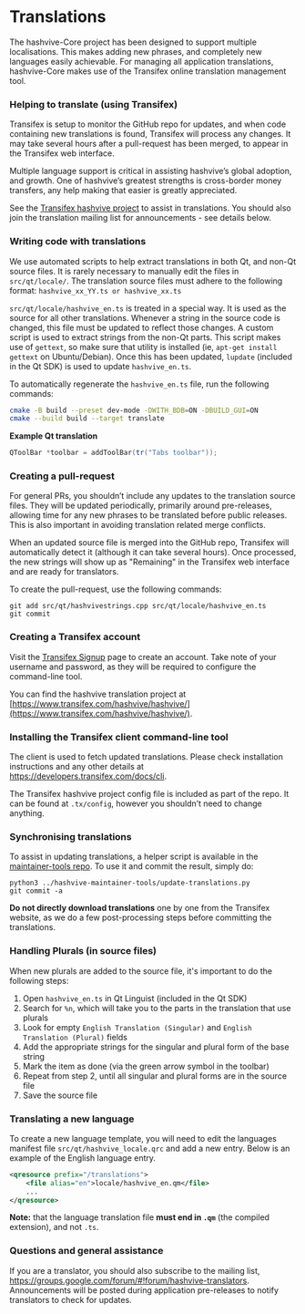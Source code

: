 # Translations

The hashvive-Core project has been designed to support multiple localisations. This makes adding new phrases, and completely new languages easily achievable. For managing all application translations, hashvive-Core makes use of the Transifex online translation management tool.

### Helping to translate (using Transifex)

Transifex is setup to monitor the GitHub repo for updates, and when code containing new translations is found, Transifex will process any changes. It may take several hours after a pull-request has been merged, to appear in the Transifex web interface.

Multiple language support is critical in assisting hashvive’s global adoption, and growth. One of hashvive’s greatest strengths is cross-border money transfers, any help making that easier is greatly appreciated.

See the [Transifex hashvive project](https://www.transifex.com/hashvive/hashvive/) to assist in translations. You should also join the translation mailing list for announcements - see details below.

### Writing code with translations

We use automated scripts to help extract translations in both Qt, and non-Qt source files. It is rarely necessary to manually edit the files in `src/qt/locale/`. The translation source files must adhere to the following format:
`hashvive_xx_YY.ts or hashvive_xx.ts`

`src/qt/locale/hashvive_en.ts` is treated in a special way. It is used as the source for all other translations. Whenever a string in the source code is changed, this file must be updated to reflect those changes. A custom script is used to extract strings from the non-Qt parts. This script makes use of `gettext`, so make sure that utility is installed (ie, `apt-get install gettext` on Ubuntu/Debian). Once this has been updated, `lupdate` (included in the Qt SDK) is used to update `hashvive_en.ts`.

To automatically regenerate the `hashvive_en.ts` file, run the following commands:

```sh
cmake -B build --preset dev-mode -DWITH_BDB=ON -DBUILD_GUI=ON
cmake --build build --target translate
```

**Example Qt translation**

```cpp
QToolBar *toolbar = addToolBar(tr("Tabs toolbar"));
```

### Creating a pull-request

For general PRs, you shouldn’t include any updates to the translation source files. They will be updated periodically, primarily around pre-releases, allowing time for any new phrases to be translated before public releases. This is also important in avoiding translation related merge conflicts.

When an updated source file is merged into the GitHub repo, Transifex will automatically detect it (although it can take several hours). Once processed, the new strings will show up as "Remaining" in the Transifex web interface and are ready for translators.

To create the pull-request, use the following commands:

```
git add src/qt/hashvivestrings.cpp src/qt/locale/hashvive_en.ts
git commit
```

### Creating a Transifex account

Visit the [Transifex Signup](https://www.transifex.com/signup/) page to create an account. Take note of your username and password, as they will be required to configure the command-line tool.

You can find the hashvive translation project at [https://www.transifex.com/hashvive/hashvive/](https://www.transifex.com/hashvive/hashvive/).

### Installing the Transifex client command-line tool

The client is used to fetch updated translations. Please check installation instructions and any other details at https://developers.transifex.com/docs/cli.

The Transifex hashvive project config file is included as part of the repo. It can be found at `.tx/config`, however you shouldn’t need to change anything.

### Synchronising translations

To assist in updating translations, a helper script is available in the [maintainer-tools repo](https://github.com/hashvive-core/hashvive-maintainer-tools). To use it and commit the result, simply do:

```
python3 ../hashvive-maintainer-tools/update-translations.py
git commit -a
```

**Do not directly download translations** one by one from the Transifex website, as we do a few post-processing steps before committing the translations.

### Handling Plurals (in source files)

When new plurals are added to the source file, it's important to do the following steps:

1. Open `hashvive_en.ts` in Qt Linguist (included in the Qt SDK)
2. Search for `%n`, which will take you to the parts in the translation that use plurals
3. Look for empty `English Translation (Singular)` and `English Translation (Plural)` fields
4. Add the appropriate strings for the singular and plural form of the base string
5. Mark the item as done (via the green arrow symbol in the toolbar)
6. Repeat from step 2, until all singular and plural forms are in the source file
7. Save the source file

### Translating a new language

To create a new language template, you will need to edit the languages manifest file `src/qt/hashvive_locale.qrc` and add a new entry. Below is an example of the English language entry.

```xml
<qresource prefix="/translations">
    <file alias="en">locale/hashvive_en.qm</file>
    ...
</qresource>
```

**Note:** that the language translation file **must end in `.qm`** (the compiled extension), and not `.ts`.

### Questions and general assistance

If you are a translator, you should also subscribe to the mailing list, https://groups.google.com/forum/#!forum/hashvive-translators. Announcements will be posted during application pre-releases to notify translators to check for updates.

